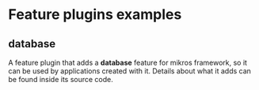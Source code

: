 # Feature plugins examples

## database

A feature plugin that adds a **database** feature for mikros framework, so it
can be used by applications created with it. Details about what it adds can be
found inside its source code.
